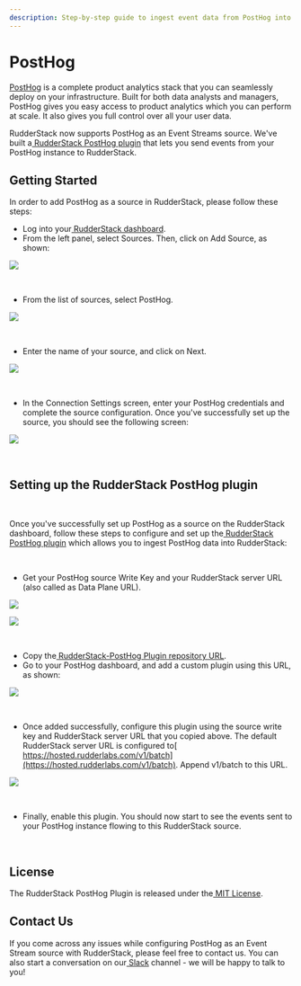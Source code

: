 ```yaml
---
description: Step-by-step guide to ingest event data from PostHog into RudderStack
---
```


# PostHog

[PostHog](https://posthog.com/) is a complete product analytics stack that you can seamlessly deploy on your infrastructure. Built for both data analysts and managers, PostHog gives you easy access to product analytics which you can perform at scale. It also gives you full control over all your user data.

RudderStack now supports PostHog as an Event Streams source. We've built a[ RudderStack PostHog plugin](https://github.com/rudderlabs/rudderstack-posthog-plugin) that lets you send events from your PostHog instance to RudderStack.

## ‌Getting Started

In order to add PostHog as a source in RudderStack, please follow these steps:

* Log into your[ RudderStack dashboard](https://app.rudderlabs.com/signup?type=freetrial).
* From the left panel, select Sources. Then, click on Add Source, as shown:

![](https://lh3.googleusercontent.com/btm9bvnoW8qs7XZXIfuQzmlaQPcD_JLg8y4ZdorBviunWfN_U9hk6WpYPQ-kp4HwCy6kJBvW60ygQHZznLkFVB-vQc7rGYlYrRMAzbpnBgLgJD9S3_pYoicqo40jLQs-YrHYNT5L)

‌

* From the list of sources, select PostHog.

![](https://lh3.googleusercontent.com/14nVKvM9SPVw14PzhFiSOIeEYzrNx4q1B6peEJSgkATHvnIbL3HB1GhamZ7D67IbGjDuXHqo9OcAR45THgz5TKKaszxAcv2sIccXRSBTlRi2KtUO1P0NTMwfmAgPN_h-wTJdBLOo)

‌

* Enter the name of your source, and click on Next.

![](https://lh6.googleusercontent.com/75vmkKpFW__QIMSJzvmeHAPJCd0pDQirRKqVPTNaD8I6e2kpExhzBt-tXikuLkbMaLtXOhPS_7VPG1GsU3a-mSOAlv4-qMVr0EzxKUpoZAbPyIdcagZlbBEymNfIlr4FdW34UcR6)

‌

* In the Connection Settings screen, enter your PostHog credentials and complete the source configuration. Once you've successfully set up the source, you should see the following screen:

![](https://lh6.googleusercontent.com/5CFx_A3Y22COve2AV4VlCGCce72Zgxk-CJpmF3JQhWFP0_9kc61JxBY4xETvocm5cuU17TqTCF0KgqW_SNQ2U6pI02Lj8np_RDN1Omwp1gjq4Ckuk6_ZYVmczIg28W_E5Tj6NUQQ)

‌

## Setting up the RudderStack PostHog plugin

‌

Once you've successfully set up PostHog as a source on the RudderStack dashboard, follow these steps to configure and set up the[ RudderStack PostHog plugin](https://github.com/rudderlabs/rudderstack-posthog-plugin) which allows you to ingest PostHog data into RudderStack:

‌

* Get your PostHog source Write Key and your RudderStack server URL \(also called as Data Plane URL\).

![](https://lh3.googleusercontent.com/LHvXgYmzGup4gJyoF9XxWa-T4qOZVl0-dxcDJJwzS2RD9_lYzKcua7s-n2CvxSFXPvTNdloOgCl4HtKPfD5gFKdzqoVv3fus9DJyj-5n_OSk_LRKPc1mF3wpawWQ4NuwQw8g8SvA)

![](https://lh6.googleusercontent.com/NRC7NyzhAOAz7MZaZ5BMmCulMMxgtebMEzmviCpk32WKzBLwNU-amEzwVqNlwla1htHKdi9yGZGBDXi8wfLLr31Hi977GVNTuBcigN-des0agnYgA2Iz5WjS_gwUCCMQQDlefupA)

‌

* Copy the[ RudderStack-PostHog Plugin repository URL](https://github.com/rudderlabs/rudderstack-posthog-plugin).
* Go to your PostHog dashboard, and add a custom plugin using this URL, as shown:

![](https://lh6.googleusercontent.com/p1bRif3M9QbNEecaXtsjHhgUgn7Oy-CBbjyd6TfaTFaOjOutKy-_Dkzrne8NqqD4i8HbrImjfX7Q-le1yDOfTusuw4nbyj6frrvl4SsDngsAoFtDMPj-1xl_r1XfsJ69KvjGVcPt)

‌

* Once added successfully, configure this plugin using the source write key and RudderStack server URL that you copied above. The default RudderStack server URL is configured to[ https://hosted.rudderlabs.com/v1/batch](https://hosted.rudderlabs.com/v1/batch). Append v1/batch to this URL.

![](https://lh4.googleusercontent.com/39z8-W6pm_ly0lgyoek5ywofd2qtGp3-fl3BfXnuQFoqEfEWv0_ytHMxKiTMjGjB5Sceqr_ksSfarQHfZIIzpMHK4eOe64fI-xp3JGM6_-o6xWp7_Os2kO0q7Ochh6PiV2gy6CjJ)

‌

* Finally, enable this plugin. You should now start to see the events sent to your PostHog instance flowing to this RudderStack source.

‌

## License

The RudderStack PostHog Plugin is released under the[ MIT License](https://opensource.org/licenses/MIT).

## Contact Us

If you come across any issues while configuring PostHog as an Event Stream source with RudderStack, please feel free to contact us. You can also start a conversation on our[ Slack](https://resources.rudderstack.com/join-rudderstack-slack) channel - we will be happy to talk to you!  


